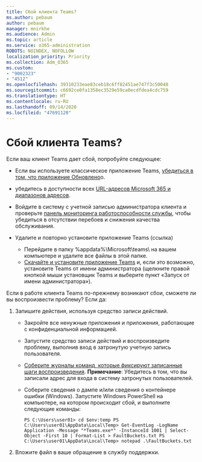```yaml
---
title: Сбой клиента Teams?
ms.author: pebaum
author: pebaum
manager: mnirkhe
ms.audience: Admin
ms.topic: article
ms.service: o365-administration
ROBOTS: NOINDEX, NOFOLLOW
localization_priority: Priority
ms.collection: Adm_O365
ms.custom:
- "9002323"
- "4512"
ms.openlocfilehash: 39310233eae83ceb18c6ff82451ae747f3c50048
ms.sourcegitcommit: c6692ce0fa1358ec3529e59ca0ecdfdea4cdc759
ms.translationtype: HT
ms.contentlocale: ru-RU
ms.lasthandoff: 09/14/2020
ms.locfileid: "47691120"
---
```

# <a name="teams-client-crashing"></a>Сбой клиента Teams?

Если ваш клиент Teams дает сбой, попробуйте следующее:

- Если вы используете классическое приложение Teams, [убедиться в том, что приложение Обновлено](https://support.office.com/article/Update-Microsoft-Teams-535a8e4b-45f0-4f6c-8b3d-91bca7a51db1)о.

- убедитесь в доступности всех [URL-адресов Microsoft 365 и диапазонов адресов](https://docs.microsoft.com/microsoftteams/connectivity-issues).

- Войдите в систему с учетной записью администратора клиента и проверьте [панель мониторинга работоспособности службы](https://docs.microsoft.com/office365/enterprise/view-service-health), чтобы убедиться в отсутствии перебоев и снижения качества обслуживания.

- Удалите и повторно установите приложение Teams (ссылка)
    - Перейдите в папку %appdata%\Microsoft\teams\ на вашем компьютере и удалите все файлы в этой папке.
    - [Скачайте и установите приложение Teams](https://www.microsoft.com/microsoft-365/microsoft-teams/group-chat-software#office-DesktopAppDownload-ofoushy) и, если это возможно, установите Teams от имени администратора (щелкните правой кнопкой мыши установщик Teams и выберите пункт «Запуск от имени администратора»).

Если в работе клиента Teams по-прежнему возникают сбои, сможете ли вы воспроизвести проблему? Если да:

1. Запишите действия, используя средство записи действий.
    - Закройте все ненужные приложения и приложения, работающие с конфиденциальной информацией.
    - Запустите средство записи действий и воспроизведите проблему, выполнив вход в затронутую учетную запись пользователя.
    - [Соберите журналы команд, которые фиксируют записанные шаги воспроизведения](https://docs.microsoft.com/microsoftteams/log-files). **Примечание**: Убедитесь в том, что вы записали адрес для входа в систему затронутых пользователей.
    - Соберите сведения о дампе и/или сведения о контейнере ошибки (Windows). Запустите Windows PowerShell на компьютере, на котором происходит сбой, и выполните следующие команды:

        `
        PS C:\Users\user01> cd $env:temp
        PS C:\Users\user01\AppData\Local\Temp> Get-EventLog -LogName Application -Message "*Teams.exe*" -InstanceId 1001 | Select-Object -First 10 | Format-List > FaultBuckets.txt
        PS C:\Users\user01\AppData\Local\Temp> notepad .\FaultBuckets.txt
        `
    
2. Вложите файл в ваше обращение в службу поддержки.
